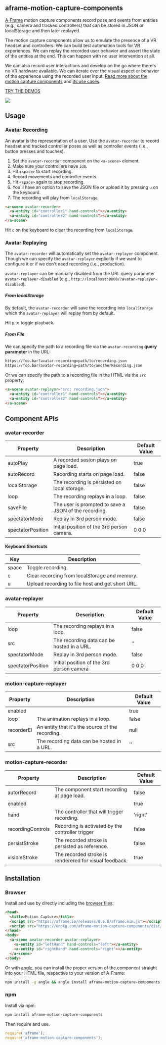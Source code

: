 ## aframe-motion-capture-components

[A-Frame](https://aframe.io) motion capture components record pose and events
from entities (e.g., camera and tracked controllers) that can be stored in JSON
or localStorage and then later replayed.

The motion capture components allow us to emulate the presence of a VR headset
and controllers. We can build test automation tools for VR experiences. We can
replay the recorded user behavior and assert the state of the entities at the
end. This can happen with no user intervention at all.

We can also record user interactions and develop on the go where there's no VR
hardware available. We can iterate over the visual aspect or behavior of the
experience using the recorded user input. [Read more about the motion capture
components](https://blog.mozvr.com/a-saturday-night/) and [its use
cases](https://aframe.io/blog/motion-capture/).

[TRY THE DEMOS](http://swimminglessonsformodernlife.com/aframe-motion-capture-components/)

![](https://cloud.githubusercontent.com/assets/674727/24481580/0ac87ace-14a0-11e7-8281-c032c90f0529.gif)

## Usage

### Avatar Recording

An avatar is the representation of a user. Use the `avatar-recorder` to record
headset and tracked controller poses as well as controller events (i.e., button
presses and touches).

1. Set the `avatar-recorder` component on the `<a-scene>` element.
2. Make sure your controllers have `id`s.
3. Hit `<space>` to start recording.
4. Record movements and controller events.
5. Hit `<space>` again to stop recording.
6. You'll have an option to save the JSON file or upload it by pressing `u` on the keyboard.
7. The recording will play from `localStorage`.

```html
<a-scene avatar-recorder>
  <a-entity id="controller1" hand-controls"></a-entity>
  <a-entity id="controller2" hand-controls"></a-entity>
</a-scene>
```

Hit `c` on the keyboard to clear the recording from `localStorage`.

### Avatar Replaying

The `avatar-recorder` will automatically set the `avatar-replayer` component.
Though we can specify the `avatar-replayer` explicitly if we want to configure
it or if we don't need recording (i.e., production).

`avatar-replayer` can be manually disabled from the URL query parameter
`avatar-replayer-disabled` (e.g.,
`http://localhost:8000/?avatar-replayer-disabled`).

##### From localStorage

By default, the `avatar-recorder` will save the recording into `localStorage`
which the `avatar-replayer` will replay from by default.

Hit `p` to toggle playback.

##### From File

We can specify the path to a recording file via the `avatar-recording` **query
parameter** in the URL:

```html
https://foo.bar?avatar-recording=path/to/recording.json
https://foo.bar?avatar-recording=path/to/anotherRecording.json
```

Or we can specify the path to a recording file in the HTML via the `src` property:

```html
<a-scene avatar-replayer="src: recording.json">
  <a-entity id="controller1" hand-controls"></a-entity>
  <a-entity id="controller2" hand-controls"></a-entity>
</a-scene>
```

## Component APIs

### avatar-recorder

| Property          | Description                                             | Default Value |
| ----------------- | ------------------------------------------------------- | ------------- |
| autoPlay          | A recorded sesion plays on page load.                   | true          |
| autoRecord        | Recording starts on page load.                          | false         |
| localStorage      | The recording is persisted on local storage.            | false         |
| loop              | The recording replays in a loop.                        | false         |
| saveFile          | The user is prompted to save a JSON of the recording.   | false         |
| spectatorMode     | Replay in 3rd person mode.                              | false         |
| spectatorPosition | Initial position of the 3rd person camera.              | 0 0 0         |

#### Keyboard Shortcuts

| Key     | Description                                      |
| ------- | ----------------------------------------------   |
| space   | Toggle recording.                                |
| c       | Clear recording from localStorage and memory.    |
| u       | Upload recording to file host and get short URL. |

### avatar-replayer

| Property          | Description                                | Default Value |
| ----------------- | ------------------------------------------ | ------------- |
| loop              | The recording replays in a loop.           | false         |
| src               | The recording data can be hosted in a URL. | ''            |
| spectatorMode     | Replay in 3rd person mode.                 | false         |
| spectatorPosition | Initial position of the 3rd person camera  | 0 0 0         |

### motion-capture-replayer

| Property   | Description                                          | Default Value |
| --------   | ---------------------------------------------------- | ------------- |
| enabled    |                                                      | true          |
| loop       | The animation replays in a loop.                     | false         |
| recorderEl | An entity that it's the source of the recording.     | null          |
| src        | The recording data can be hosted in a URL.           | ''            |

### motion-capture-recorder

| Property          | Description                                           | Default Value |
| --------          | ----------------------------------------------------- | ------------- |
| autorRecord       | The component start recording at page load.           | false         |
| enabled           |                                                       | true          |
| hand              | The controller that will trigger recording.           | 'right'       |
| recordingControls | Recording is activated by the controller trigger      | false         |
| persistStroke     | The recorded stroke is persisted as reference.        | false         |
| visibleStroke     | The recorded stroke is renderered for visual feedback.| true          |

## Installation

### Browser

Install and use by directly including the [browser files](dist):

```html
<head>
  <title>Motion Capture</title>
  <script src="https://aframe.io/releases/0.5.0/aframe.min.js"></script>
  <script src="https://unpkg.com/aframe-motion-capture-components/dist/aframe-motion-capture-components.min.js"></script>
</head>
<body>
  <a-scene avatar-recorder avatar-replayer>
    <a-entity id="leftHand" hand-controls="left"></a-entity>
    <a-entity id="rightHand" hand-controls="right"></a-entity>
  </a-scene>
</body>
```

Or with [angle](https://npmjs.com/package/angle/), you can install the proper
version of the component straight into your HTML file, respective to your
version of A-Frame:

```sh
npm install -g angle && angle install aframe-motion-capture-components
```

### npm

Install via npm:

```bash
npm install aframe-motion-capture-components
```

Then require and use.

```js
require('aframe');
require('aframe-motion-capture-components');
```
